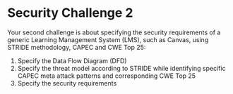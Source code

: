 # Security Challenge 2

Your second challenge is about specifying the security requirements of a generic Learning Management System (LMS), such as Canvas, using STRIDE methodology, CAPEC and CWE Top 25:

1. Specify the Data Flow Diagram (DFD)
2. Specify the threat model according to STRIDE while identifying specific CAPEC meta attack patterns and corresponding CWE Top 25
3. Specify the security requirements
